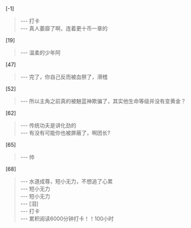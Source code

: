
[-1] 
>--- 打卡<br>
>--- 真人萎靡了啊，连着更十币一章的<br>

[19] 
>--- 温柔的少年阿<br>

[47] 
>--- 完了，你自己反而被血祭了，滑稽<br>

[52] 
>--- 所以主角之前真的被魅蓝神欺骗了，其实他生命等级并没有变黄金？<br>

[62] 
>--- 传统功夫是讲化劲的<br>
>--- 有没有可能你也被屏蔽了，啊团长?<br>

[65] 
>--- 帅<br>

[68] 
>--- 水道成尊，短小无力，不想追了心累<br>
>--- 短小无力<br>
>--- 短小无力<br>
>--- [泪]<br>
>--- 打卡<br>
>--- 累积阅读6000分钟打卡！！100小时<br>

